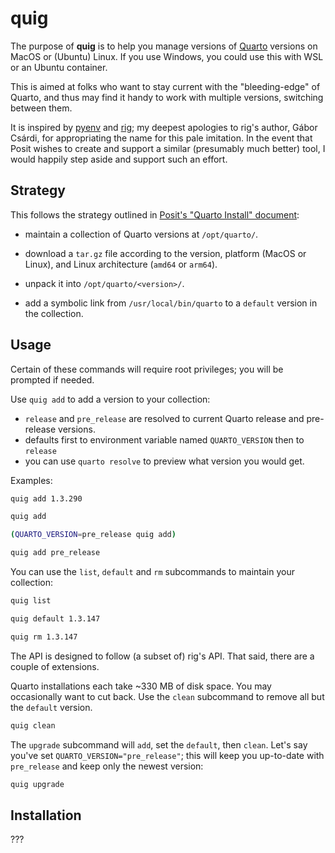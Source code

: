 # quig

The purpose of **quig** is to help you manage versions of [Quarto](https://quarto.org/) versions on MacOS or (Ubuntu) Linux.
If you use Windows, you could use this with WSL or an Ubuntu container.

This is aimed at folks who want to stay current with the "bleeding-edge" of Quarto, and thus may find it handy to work with multiple versions, switching between them.

It is inspired by [pyenv](https://github.com/pyenv/pyenv) and [rig](https://github.com/r-lib/rig); my deepest apologies to rig's author, Gábor Csárdi, for appropriating the name for this pale imitation. In the event that Posit wishes to create and support a similar (presumably much better) tool, I would happily step aside and support such an effort. 

## Strategy

This follows the strategy outlined in [Posit's "Quarto Install" document](https://docs.posit.co/resources/install-quarto/#quarto-tar-file-install):

- maintain a collection of Quarto versions at `/opt/quarto/`.

- download a `tar.gz` file according to the version, platform (MacOS or Linux), and Linux architecture (`amd64` or `arm64`).

- unpack it into `/opt/quarto/<version>/`.

- add a symbolic link from `/usr/local/bin/quarto` to a `default` version in the collection.

## Usage

Certain of these commands will require root privileges; you will be prompted if needed.

Use `quig add` to add a version to your collection:

  - `release` and `pre_release` are resolved to current Quarto release and pre-release versions.
  - defaults first to environment variable named `QUARTO_VERSION` then to `release`
  - you can use `quarto resolve` to preview what version you would get.

Examples:

```bash 
quig add 1.3.290
```

```bash
quig add
```

```bash
(QUARTO_VERSION=pre_release quig add)
```

```bash
quig add pre_release
```

You can use the `list`, `default` and `rm` subcommands to maintain your collection:

```bash
quig list
```

```bash
quig default 1.3.147
```

```bash
quig rm 1.3.147
``` 

The API is designed to follow (a subset of) rig's API. That said, there are a couple of extensions.

Quarto installations each take ~330 MB of disk space. 
You may occasionally want to cut back.
Use the `clean` subcommand to remove all but the `default` version.

```bash
quig clean
```

The `upgrade` subcommand will `add`, set the `default`, then `clean`. 
Let's say you've set `QUARTO_VERSION="pre_release"`; this will keep you up-to-date with `pre_release` and keep only the newest version:

```bash
quig upgrade
```

## Installation

???

